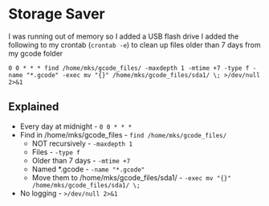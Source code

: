 # Storage Saver

I was running out of memory so I added a USB flash drive I added the following to my crontab (`crontab -e`) to clean up files older than 7 days from my gcode folder

```0 0 * * * find /home/mks/gcode_files/ -maxdepth 1 -mtime +7 -type f -name "*.gcode" -exec mv "{}" /home/mks/gcode_files/sda1/ \; >/dev/null 2>&1```

## Explained

- Every day at midnight - `0 0 * * *`
- Find in /home/mks/gcode_files - `find /home/mks/gcode_files/`
  - NOT recursively - `-maxdepth 1`
  - Files - `-type f`
  - Older than 7 days - `-mtime +7`
  - Named *.gcode - `-name "*.gcode"`
  - Move them to /home/mks/gcode_files/sda1/ - `-exec mv "{}" /home/mks/gcode_files/sda1/ \;`
- No logging - `>/dev/null 2>&1`
